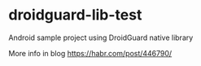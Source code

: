 # droidguard-lib-test
Android sample project using DroidGuard native library

More info in blog https://habr.com/post/446790/

